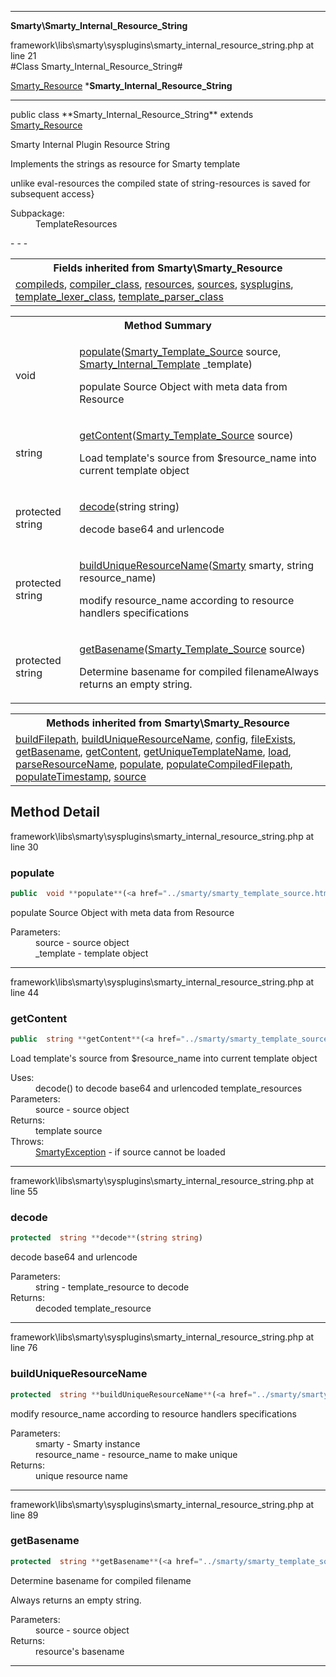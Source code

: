 - - -

**Smarty\Smarty_Internal_Resource_String**
<div class="location">framework\libs\smarty\sysplugins\smarty_internal_resource_string.php at line 21</div>
#Class Smarty_Internal_Resource_String#

<a href="https://github.com/JeyDotC/Hirudo-docs/blob/master/smarty/smarty_resource.html">Smarty_Resource</a>
    ***Smarty_Internal_Resource_String**


- - -

<p class="signature">public  class **Smarty_Internal_Resource_String**
extends <a href="https://github.com/JeyDotC/Hirudo-docs/blob/master/smarty/smarty_resource.html">Smarty_Resource</a>

</p>

<div class="comment" id="overview_description"><p>Smarty Internal Plugin Resource String</p><p>Implements the strings as resource for Smarty template</p><p>unlike eval-resources the compiled state of string-resources is saved for subsequent access}</p></div>

<dl>
<dt>Subpackage:</dt>
<dd>TemplateResources</dd>
</dl>
- - -

<table class="inherit">
<tr><th colspan="2">Fields inherited from Smarty\Smarty_Resource</th></tr>
<tr><td><a href="https://github.com/JeyDotC/Hirudo-docs/blob/master/smarty/smarty_resource.html#compileds">compileds</a>, <a href="https://github.com/JeyDotC/Hirudo-docs/blob/master/smarty/smarty_resource.html#compiler_class">compiler_class</a>, <a href="https://github.com/JeyDotC/Hirudo-docs/blob/master/smarty/smarty_resource.html#resources">resources</a>, <a href="https://github.com/JeyDotC/Hirudo-docs/blob/master/smarty/smarty_resource.html#sources">sources</a>, <a href="https://github.com/JeyDotC/Hirudo-docs/blob/master/smarty/smarty_resource.html#sysplugins">sysplugins</a>, <a href="https://github.com/JeyDotC/Hirudo-docs/blob/master/smarty/smarty_resource.html#template_lexer_class">template_lexer_class</a>, <a href="https://github.com/JeyDotC/Hirudo-docs/blob/master/smarty/smarty_resource.html#template_parser_class">template_parser_class</a></td></tr></table>

<table id="summary_method">
<tr><th colspan="2">Method Summary</th></tr>
<tr>
<td class="type"> void</td>
<td class="description"><p class="name"><a href="#populate">populate</a>(<a href="../smarty/smarty_template_source.html">Smarty_Template_Source</a> source, <a href="../smarty/smarty_internal_template.html">Smarty_Internal_Template</a> _template)</p><p class="description">populate Source Object with meta data from Resource</p></td>
</tr>
<tr>
<td class="type"> string</td>
<td class="description"><p class="name"><a href="#getContent">getContent</a>(<a href="../smarty/smarty_template_source.html">Smarty_Template_Source</a> source)</p><p class="description">Load template's source from $resource_name into current template object</p></td>
</tr>
<tr>
<td class="type">protected  string</td>
<td class="description"><p class="name"><a href="#decode">decode</a>(string string)</p><p class="description">decode base64 and urlencode</p></td>
</tr>
<tr>
<td class="type">protected  string</td>
<td class="description"><p class="name"><a href="#buildUniqueResourceName">buildUniqueResourceName</a>(<a href="../smarty/smarty.html">Smarty</a> smarty, string resource_name)</p><p class="description">modify resource_name according to resource handlers specifications</p></td>
</tr>
<tr>
<td class="type">protected  string</td>
<td class="description"><p class="name"><a href="#getBasename">getBasename</a>(<a href="../smarty/smarty_template_source.html">Smarty_Template_Source</a> source)</p><p class="description">Determine basename for compiled filenameAlways returns an empty string.</p></td>
</tr>
</table>

<table class="inherit">
<tr><th colspan="2">Methods inherited from Smarty\Smarty_Resource</th></tr>
<tr><td><a href="https://github.com/JeyDotC/Hirudo-docs/blob/master/smarty/smarty_resource.html#buildFilepath()">buildFilepath</a>, <a href="https://github.com/JeyDotC/Hirudo-docs/blob/master/smarty/smarty_resource.html#buildUniqueResourceName()">buildUniqueResourceName</a>, <a href="https://github.com/JeyDotC/Hirudo-docs/blob/master/smarty/smarty_resource.html#config()">config</a>, <a href="https://github.com/JeyDotC/Hirudo-docs/blob/master/smarty/smarty_resource.html#fileExists()">fileExists</a>, <a href="https://github.com/JeyDotC/Hirudo-docs/blob/master/smarty/smarty_resource.html#getBasename()">getBasename</a>, <a href="https://github.com/JeyDotC/Hirudo-docs/blob/master/smarty/smarty_resource.html#getContent()">getContent</a>, <a href="https://github.com/JeyDotC/Hirudo-docs/blob/master/smarty/smarty_resource.html#getUniqueTemplateName()">getUniqueTemplateName</a>, <a href="https://github.com/JeyDotC/Hirudo-docs/blob/master/smarty/smarty_resource.html#load()">load</a>, <a href="https://github.com/JeyDotC/Hirudo-docs/blob/master/smarty/smarty_resource.html#parseResourceName()">parseResourceName</a>, <a href="https://github.com/JeyDotC/Hirudo-docs/blob/master/smarty/smarty_resource.html#populate()">populate</a>, <a href="https://github.com/JeyDotC/Hirudo-docs/blob/master/smarty/smarty_resource.html#populateCompiledFilepath()">populateCompiledFilepath</a>, <a href="https://github.com/JeyDotC/Hirudo-docs/blob/master/smarty/smarty_resource.html#populateTimestamp()">populateTimestamp</a>, <a href="https://github.com/JeyDotC/Hirudo-docs/blob/master/smarty/smarty_resource.html#source()">source</a></td></tr></table>

<h2 id="detail_method">Method Detail</h2>
<div class="location">framework\libs\smarty\sysplugins\smarty_internal_resource_string.php at line 30</div>
<h3 id="populate()">populate</h3>

```php
public  void **populate**(<a href="../smarty/smarty_template_source.html">Smarty_Template_Source</a> source, <a href="../smarty/smarty_internal_template.html">Smarty_Internal_Template</a> _template)
```
<div class="details">
<p>populate Source Object with meta data from Resource</p><dl>
<dt>Parameters:</dt>
<dd>source - source object</dd>
<dd>_template - template object</dd>
</dl>
</div>

- - -

<div class="location">framework\libs\smarty\sysplugins\smarty_internal_resource_string.php at line 44</div>
<h3 id="getContent()">getContent</h3>

```php
public  string **getContent**(<a href="../smarty/smarty_template_source.html">Smarty_Template_Source</a> source)
```
<div class="details">
<p>Load template's source from $resource_name into current template object</p><dl>
<dt>Uses:</dt>
<dd>decode() to decode base64 and urlencoded template_resources</dd>
<dt>Parameters:</dt>
<dd>source - source object</dd>
<dt>Returns:</dt>
<dd>template source</dd>
<dt>Throws:</dt>
<dd><a href="../smarty/smartyexception.html">SmartyException</a> - if source cannot be loaded</dd>
</dl>
</div>

- - -

<div class="location">framework\libs\smarty\sysplugins\smarty_internal_resource_string.php at line 55</div>
<h3 id="decode()">decode</h3>

```php
protected  string **decode**(string string)
```
<div class="details">
<p>decode base64 and urlencode</p><dl>
<dt>Parameters:</dt>
<dd>string - template_resource to decode</dd>
<dt>Returns:</dt>
<dd>decoded template_resource</dd>
</dl>
</div>

- - -

<div class="location">framework\libs\smarty\sysplugins\smarty_internal_resource_string.php at line 76</div>
<h3 id="buildUniqueResourceName()">buildUniqueResourceName</h3>

```php
protected  string **buildUniqueResourceName**(<a href="../smarty/smarty.html">Smarty</a> smarty, string resource_name)
```
<div class="details">
<p>modify resource_name according to resource handlers specifications</p><dl>
<dt>Parameters:</dt>
<dd>smarty - Smarty instance</dd>
<dd>resource_name - resource_name to make unique</dd>
<dt>Returns:</dt>
<dd>unique resource name</dd>
</dl>
</div>

- - -

<div class="location">framework\libs\smarty\sysplugins\smarty_internal_resource_string.php at line 89</div>
<h3 id="getBasename()">getBasename</h3>

```php
protected  string **getBasename**(<a href="../smarty/smarty_template_source.html">Smarty_Template_Source</a> source)
```
<div class="details">
<p>Determine basename for compiled filename</p><p>Always returns an empty string.</p><dl>
<dt>Parameters:</dt>
<dd>source - source object</dd>
<dt>Returns:</dt>
<dd>resource's basename</dd>
</dl>
</div>

- - -

